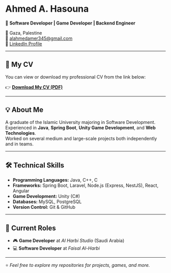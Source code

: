 # Ahmed A. Hasouna

🎯 **Software Developer | Game Developer | Backend Engineer**

📍 Gaza, Palestine  
📧 [alahmedamer345@gmail.com](mailto:alahmedamer345@gmail.com)  
🔗 [LinkedIn Profile](https://www.linkedin.com/in/ahmed-amer-147780252)

---

## 🧾 My CV
You can view or download my professional CV from the link below:

👉 [**Download My CV (PDF)**](./Ahmed%20A%20Hasouna%20120211679.pdf)

---

## 💡 About Me
A graduate of the Islamic University majoring in Software Development.  
Experienced in **Java**, **Spring Boot**, **Unity Game Development**, and **Web Technologies**.  
Worked on several medium and large-scale projects both independently and in teams.

---

## 🛠️ Technical Skills
- **Programming Languages:** Java, C++, C  
- **Frameworks:** Spring Boot, Laravel, Node.js (Express, NestJS), React, Angular  
- **Game Development:** Unity (C#)  
- **Databases:** MySQL, PostgreSQL  
- **Version Control:** Git & GitHub  

---

## 🚀 Current Roles
- 🎮 **Game Developer** at *Al Harbi Studio* (Saudi Arabia)  
- 💻 **Software Developer** at *Faisal Al-Harbi*  

---

⭐ _Feel free to explore my repositories for projects, games, and more._
